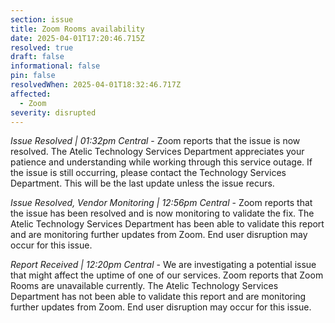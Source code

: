 ```yaml
---
section: issue
title: Zoom Rooms availability
date: 2025-04-01T17:20:46.715Z
resolved: true
draft: false
informational: false
pin: false
resolvedWhen: 2025-04-01T18:32:46.717Z
affected:
  - Zoom
severity: disrupted
---
```

*Issue Resolved | 01:32pm Central* - Zoom reports that the issue is now resolved. The Atelic Technology Services Department appreciates your patience and understanding while working through this service outage. If the issue is still occurring, please contact the Technology Services Department. This will be the last update unless the issue recurs.

*Issue Resolved, Vendor Monitoring | 12:56pm Central* - Zoom reports that the issue has been resolved and is now monitoring to validate the fix. The Atelic Technology Services Department has been able to validate this report and are monitoring further updates from Zoom. End user disruption may occur for this issue.

*Report Received | 12:20pm Central* - We are investigating a potential issue that might affect the uptime of one of our services. Zoom reports that Zoom Rooms are unavailable currently. The Atelic Technology Services Department has not been able to validate this report and are monitoring further updates from Zoom. End user disruption may occur for this issue.